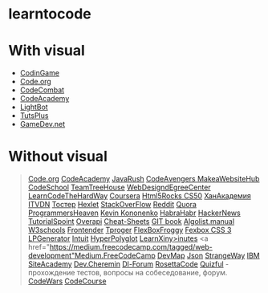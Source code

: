 # learntocode

# With visual
- <a href="https://www.codingame.com/start">CodinGame</a>
-  <a href="https://code.org/">Code.org</a>
- <a href="https://codecombat.com/">CodeCombat</a>
- <a href="https://www.codecademy.com/courses/web-beginner-en-X7bpO/0/1">CodeAcademy</a>
- <a href="https://lightbot.com/">LightBot</a>
- <a href="https://gamedevelopment.tutsplus.com/">TutsPlus</a>
- <a href="https://www.gamedev.net/">GameDev.net</a>


# Without visual
><a href="https://code.org/">Code.org</a>
<a href="https://www.codecademy.com/">CodeAcademy</a>
<a href="http://javarush.ru/">JavaRush</a>
 <a href="https://www.codeavengers.com/">СodeАvengers </a>
<a href="http://makeawebsitehub.com/learn-to-code-for-free/">MakeaWebsiteHub</a>
<a href="https://www.codeschool.com/">CodeSchool</a>
<a href="https://teamtreehouse.com/">TeamTreeHouse</a>
<a href="http://www.webdesigndegreecenter.org/learn-to-code/">WebDesigndEgreeCenter</a>
<a href="https://learncodethehardway.org/">LearnCodeTheHardWay</a>
</b><a href="mailto:https://www.coursera.org/"> Coursera</a>
<a href="https://www.html5rocks.com/en/"> Html5Rocks  </a>
<a href="https://cs50.harvard.edu/">CS50</a>
<a href="https://ru.khanacademy.org/">ХанАкадемия</a>
 <a href="http://itvdn.com/ru">ITVDN</a>
</b><a href="https://toster.ru">Тостер</a>
<a href="https://hexlet-ru.slack.com">Hexlet</a>
<a href="http://ru.stackoverflow.com/">StackOverFlow</a>
<a href="https://www.reddit.com/">Reddit</a>
<a href="https://www.quora.com/">Quora</a>
<a href="https://www.programmersheaven.com/">ProgrammersHeaven</a> 
<a href="https://www.rtfmanual.io/">Kevin Kononenko</a>
<a href="https://tmfeed.ru/#/">HabraHabr</a>
<a href="https://news.ycombinator.com/">HackerNews</a>
<a href="http://tutorialspoint.com/">TutorialSpoint</a>
<a href="http://overapi.com/">Overapi</a>
<a href="http://www.cheat-sheets.org/">Cheat-Sheets</a>
<a href="https://git-scm.com/book/ru/v2">GIT book</a>
<a href="http://algolist.manual.ru/">Algolist.manual</a>
<a href="http://www.w3schools.com/">W3schools</a>
<a href="http://frontender.info/">Frontender</a>
<a href="https://tproger.ru/">Tproger</a>
<a href="http://flexboxfroggy.com/">FlexBoxFroggy</a>
 <a href="https://demos.scotch.io/visual-guide-to-css3-flexbox-flexbox-playground/demos/">Fexbox CSS 3</a> 
<a href="http://lpgenerator.ru/blog/">LPGenerator</a>
 <a href="http://www.intuit.ru/studies/courses">Intuit</a>
<a href="http://hyperpolyglot.org/">HyperPolyglot</a>
<a href="https://learnxinyminutes.com/">LearnXiny>inutes</a>
<a href="https://medium.freecodecamp.com/tagged/web-development"Medium.FreeCodeCamp</a>
<a href="https://github.com/zualex/devmap">DevMap</a>
<a href="http://www.json.org/json-ru.html">Json</a>
<a href="https://strangeway.org/">StrangeWay</a>
<a href="http://www.ibm.com/developerworks/ru/topics/">IBM</a>
<a href="http://siteacademy.ru/">SiteAcademy</a>
<a href="http://dev.cheremin.info/">Dev.Cheremin</a>
 <a href="http://dl-forum.ru/">Dl-Forum</a>
<a href="http://rosettacode.org/wiki/Category:Programming_Tasks">RosettaCode</a>
<a href="http://www.quizful.net/">Quizful</a> - прохождение тестов, вопросы на собеседование, форум. 
<a href="https://www.codewars.com">CodeWars</a>
<a href="https://www.codecourse.com/lessons">СodeСourse</a>
